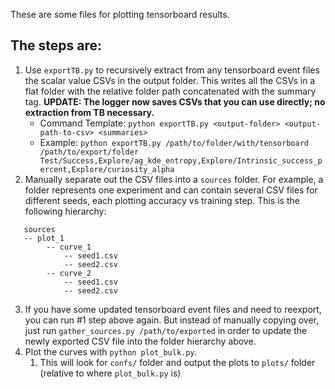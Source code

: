 These are some files for plotting tensorboard results.

## The steps are:
1. Use `exportTB.py` to recursively extract from any tensorboard event files the scalar value CSVs in the output folder. This writes all the CSVs in a flat folder with the relative folder path concatenated with the summary tag. **UPDATE: The logger now saves CSVs that you can use directly; no extraction from TB necessary.**
   * Command Template: `python exportTB.py <output-folder> <output-path-to-csv> <summaries>`
   * Example: `python exportTB.py /path/to/folder/with/tensorboard /path/to/export/folder Test/Success,Explore/ag_kde_entropy,Explore/Intrinsic_success_percent,Explore/curiosity_alpha`
2. Manually separate out the CSV files into a `sources` folder. For example, a folder represents one experiment and can contain several CSV files for different seeds, each plotting accuracy vs training step. This is the following hierarchy:
```
   sources
   -- plot_1
        -- curve_1
            -- seed1.csv
            -- seed2.csv
        -- curve_2
            -- seed1.csv
            -- seed2.csv
```
3. If you have some updated tensorboard event files and need to reexport, you can run #1 step above again. But instead of manually copying over, just run `gather_sources.py /path/to/exported` in order to update the newly exported CSV file into the folder hierarchy above.  
4. Plot the curves with `python plot_bulk.py`.
   1. This will look for `confs/` folder and output the plots to `plots/` folder (relative to where `plot_bulk.py` is)
